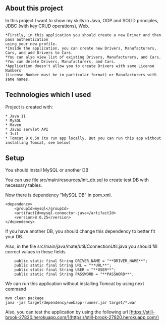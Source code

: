## About this project
In this project I want to show my skills in Java, OOP and SOLID principles, JDBC (with key CRUD operations), Web.
~~~
*Firstly, in this application you should create a new Driver and then pass authentication 
using your new profile.
*Inside the application, you can create new Drivers, Manufacturers, Cars, and add Drivers to Cars.
*You can also view list of existing Drivers, Manufacturers, and Cars.
*You can delete Drivers, Manufacturers, and Cars.
*Application doesn't allow you to create Drivers with same License Numbers 
(License Number must be in particular format) or Manufacturers with same names.
~~~    

## Technologies which I used
Project is created with:
```
* Java 11
* MySQL
* Maven
* Javax servlet API
* Jstl
* Tomcat 9.0.50 (to run app locally. But you can run this app without installing Tomcat, see below)
```

## Setup
You should install MySQL or another DB

You can use file src/main/resources/init_db.sql to create test DB with necessary tables.

Now there is dependency "MySQL DB" in pom.xml.
~~~
<dependency>
    <groupId>mysql</groupId>
    <artifactId>mysql-connector-java</artifactId>
    <version>8.0.25</version>
</dependency>
~~~
If you have another DB, you should change this dependency to better fit your DB.

Also, in the file src/main/java/mate/util/ConnectionUtil.java you should fill correct values in these fields
~~~
    public static final String DRIVER_NAME = "**DRIVER_NAME**";
    public static final String URL = "**URL**";
    public static final String USER = "**USER**";
    public static final String PASSWORD = "**PASSWORD**";
~~~

We can run this application without installing Tomcat by using next command
~~~
mvn clean package
java -jar target/dependency/webapp-runner.jar target/*.war
~~~

Also, you can test the application by using the following url [https://still-brook-27820.herokuapp.com/](https://still-brook-27820.herokuapp.com/)  